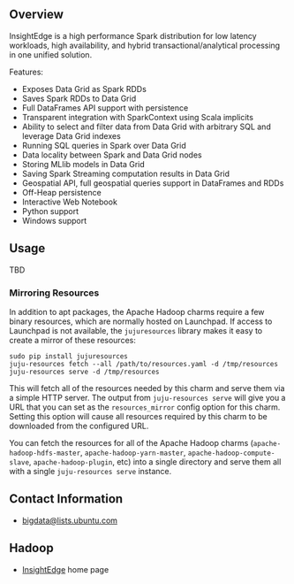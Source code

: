 ## Overview

InsightEdge is a high performance Spark distribution for low latency
workloads, high availability, and hybrid transactional/analytical
processing in one unified solution.

Features:
 * Exposes Data Grid as Spark RDDs
 * Saves Spark RDDs to Data Grid
 * Full DataFrames API support with persistence
 * Transparent integration with SparkContext using Scala implicits
 * Ability to select and filter data from Data Grid with arbitrary SQL and leverage Data Grid indexes
 * Running SQL queries in Spark over Data Grid
 * Data locality between Spark and Data Grid nodes
 * Storing MLlib models in Data Grid
 * Saving Spark Streaming computation results in Data Grid
 * Geospatial API, full geospatial queries support in DataFrames and RDDs
 * Off-Heap persistence
 * Interactive Web Notebook
 * Python support
 * Windows support

## Usage

TBD


### Mirroring Resources

In addition to apt packages, the Apache Hadoop charms require a few binary
resources, which are normally hosted on Launchpad. If access to Launchpad
is not available, the `jujuresources` library makes it easy to create a mirror
of these resources:

    sudo pip install jujuresources
    juju-resources fetch --all /path/to/resources.yaml -d /tmp/resources
    juju-resources serve -d /tmp/resources

This will fetch all of the resources needed by this charm and serve them via a
simple HTTP server. The output from `juju-resources serve` will give you a
URL that you can set as the `resources_mirror` config option for this charm.
Setting this option will cause all resources required by this charm to be
downloaded from the configured URL.

You can fetch the resources for all of the Apache Hadoop charms
(`apache-hadoop-hdfs-master`, `apache-hadoop-yarn-master`,
`apache-hadoop-compute-slave`, `apache-hadoop-plugin`, etc) into a single
directory and serve them all with a single `juju-resources serve` instance.


## Contact Information

- <bigdata@lists.ubuntu.com>


## Hadoop

- [InsightEdge](http://insightedge.io/) home page
